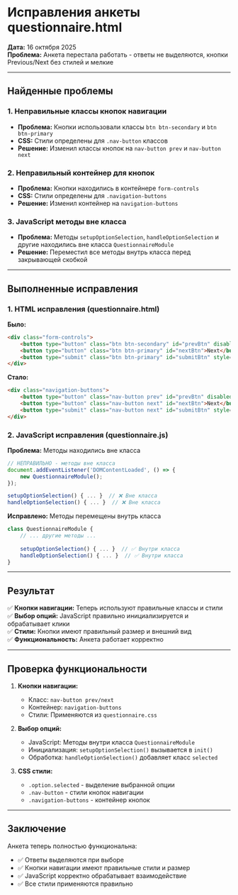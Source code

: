 # Исправления анкеты questionnaire.html

**Дата:** 16 октября 2025  
**Проблема:** Анкета перестала работать - ответы не выделяются, кнопки Previous/Next без стилей и мелкие

---

## Найденные проблемы

### 1. Неправильные классы кнопок навигации
- **Проблема:** Кнопки использовали классы `btn btn-secondary` и `btn btn-primary`
- **CSS:** Стили определены для `.nav-button` классов
- **Решение:** Изменил классы кнопок на `nav-button prev` и `nav-button next`

### 2. Неправильный контейнер для кнопок
- **Проблема:** Кнопки находились в контейнере `form-controls`
- **CSS:** Стили определены для `.navigation-buttons`
- **Решение:** Изменил контейнер на `navigation-buttons`

### 3. JavaScript методы вне класса
- **Проблема:** Методы `setupOptionSelection`, `handleOptionSelection` и другие находились вне класса `QuestionnaireModule`
- **Решение:** Переместил все методы внутрь класса перед закрывающей скобкой

---

## Выполненные исправления

### 1. HTML исправления (questionnaire.html)

**Было:**
```html
<div class="form-controls">
    <button type="button" class="btn btn-secondary" id="prevBtn" disabled>Previous</button>
    <button type="button" class="btn btn-primary" id="nextBtn">Next</button>
    <button type="submit" class="btn btn-primary" id="submitBtn" style="display: none;">Get My Research Analysis</button>
</div>
```

**Стало:**
```html
<div class="navigation-buttons">
    <button type="button" class="nav-button prev" id="prevBtn" disabled>Previous</button>
    <button type="button" class="nav-button next" id="nextBtn">Next</button>
    <button type="submit" class="nav-button next" id="submitBtn" style="display: none;">Get My Research Analysis</button>
</div>
```

### 2. JavaScript исправления (questionnaire.js)

**Проблема:** Методы находились вне класса
```javascript
// НЕПРАВИЛЬНО - методы вне класса
document.addEventListener('DOMContentLoaded', () => {
    new QuestionnaireModule();
});

setupOptionSelection() { ... }  // ❌ Вне класса
handleOptionSelection() { ... }  // ❌ Вне класса
```

**Исправлено:** Методы перемещены внутрь класса
```javascript
class QuestionnaireModule {
    // ... другие методы ...
    
    setupOptionSelection() { ... }  // ✅ Внутри класса
    handleOptionSelection() { ... }  // ✅ Внутри класса
}
```

---

## Результат

✅ **Кнопки навигации:** Теперь используют правильные классы и стили  
✅ **Выбор опций:** JavaScript правильно инициализируется и обрабатывает клики  
✅ **Стили:** Кнопки имеют правильный размер и внешний вид  
✅ **Функциональность:** Анкета работает корректно  

---

## Проверка функциональности

1. **Кнопки навигации:**
   - Класс: `nav-button prev/next`
   - Контейнер: `navigation-buttons`
   - Стили: Применяются из `questionnaire.css`

2. **Выбор опций:**
   - JavaScript: Методы внутри класса `QuestionnaireModule`
   - Инициализация: `setupOptionSelection()` вызывается в `init()`
   - Обработка: `handleOptionSelection()` добавляет класс `selected`

3. **CSS стили:**
   - `.option.selected` - выделение выбранной опции
   - `.nav-button` - стили кнопок навигации
   - `.navigation-buttons` - контейнер кнопок

---

## Заключение

Анкета теперь полностью функциональна:
- ✅ Ответы выделяются при выборе
- ✅ Кнопки навигации имеют правильные стили и размер
- ✅ JavaScript корректно обрабатывает взаимодействие
- ✅ Все стили применяются правильно
